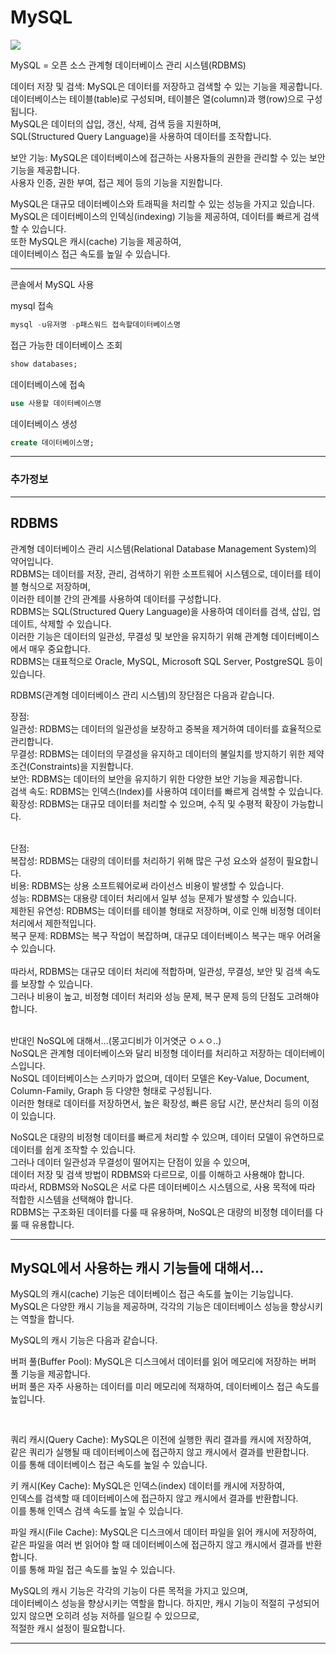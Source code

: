 # MySQL
<img src="https://capsule-render.vercel.app/api?type=waving&color=auto&height=200&section=header&text=MySQL&fontSize=90" />



MySQL = 오픈 소스 관계형 데이터베이스 관리 시스템(RDBMS)

데이터 저장 및 검색: MySQL은 데이터를 저장하고 검색할 수 있는 기능을 제공합니다. <br>
데이터베이스는 테이블(table)로 구성되며, 테이블은 열(column)과 행(row)으로 구성됩니다.<br>
MySQL은 데이터의 삽입, 갱신, 삭제, 검색 등을 지원하며,<br>
SQL(Structured Query Language)을 사용하여 데이터를 조작합니다.

보안 기능: MySQL은 데이터베이스에 접근하는 사용자들의 권한을 관리할 수 있는 보안 기능을 제공합니다.<br>
사용자 인증, 권한 부여, 접근 제어 등의 기능을 지원합니다.

MySQL은 대규모 데이터베이스와 트래픽을 처리할 수 있는 성능을 가지고 있습니다. <br>
MySQL은 데이터베이스의 인덱싱(indexing) 기능을 제공하여, 데이터를 빠르게 검색할 수 있습니다. <br>
또한 MySQL은 캐시(cache) 기능을 제공하여,<br>
데이터베이스 접근 속도를 높일 수 있습니다.



<hr>

콘솔에서 MySQL 사용

mysql 접속
```sql
mysql -u유저명 -p패스워드 접속할데이터베이스명
```

접근 가능한 데이터베이스 조회
```sql
show databases;
```

데이터베이스에 접속
```sql
use 사용할 데이터베이스명
```

데이터베이스 생성
```sql
create 데이터베이스명;
```



<hr>

### 추가정보

<hr>

## RDBMS
관계형 데이터베이스 관리 시스템(Relational Database Management System)의 약어입니다.
<br>
RDBMS는 데이터를 저장, 관리, 검색하기 위한 소프트웨어 시스템으로, 데이터를 테이블 형식으로 저장하며,
<br>
이러한 테이블 간의 관계를 사용하여 데이터를 구성합니다.
<br>
RDBMS는 SQL(Structured Query Language)을 사용하여 데이터를 검색, 삽입, 업데이트, 삭제할 수 있습니다.
<br>
이러한 기능은 데이터의 일관성, 무결성 및 보안을 유지하기 위해 관계형 데이터베이스에서 매우 중요합니다.
<br>
RDBMS는 대표적으로 Oracle, MySQL, Microsoft SQL Server, PostgreSQL 등이 있습니다.
<br>

RDBMS(관계형 데이터베이스 관리 시스템)의 장단점은 다음과 같습니다.

장점:<br>
일관성: RDBMS는 데이터의 일관성을 보장하고 중복을 제거하여 데이터를 효율적으로 관리합니다.<br>
무결성: RDBMS는 데이터의 무결성을 유지하고 데이터의 불일치를 방지하기 위한 제약 조건(Constraints)을 지원합니다.<br>
보안: RDBMS는 데이터의 보안을 유지하기 위한 다양한 보안 기능을 제공합니다.<br>
검색 속도: RDBMS는 인덱스(Index)를 사용하여 데이터를 빠르게 검색할 수 있습니다.<br>
확장성: RDBMS는 대규모 데이터를 처리할 수 있으며, 수직 및 수평적 확장이 가능합니다.<br>
<br>

단점:<br>
복잡성: RDBMS는 대량의 데이터를 처리하기 위해 많은 구성 요소와 설정이 필요합니다.<br>
비용: RDBMS는 상용 소프트웨어로써 라이선스 비용이 발생할 수 있습니다.<br>
성능: RDBMS는 대용량 데이터 처리에서 일부 성능 문제가 발생할 수 있습니다.<br>
제한된 유연성: RDBMS는 데이터를 테이블 형태로 저장하며, 이로 인해 비정형 데이터 처리에서 제한적입니다.<br>
복구 문제: RDBMS는 복구 작업이 복잡하며, 대규모 데이터베이스 복구는 매우 어려울 수 있습니다.<br>
<br>
따라서, RDBMS는 대규모 데이터 처리에 적합하며, 일관성, 무결성, 보안 및 검색 속도를 보장할 수 있습니다.<br>
그러나 비용이 높고, 비정형 데이터 처리와 성능 문제, 복구 문제 등의 단점도 고려해야 합니다.<br>


<br>
반대인 NoSQL에 대해서...(몽고디비가 이거엿군 ㅇㅅㅇ..)<br>
NoSQL은 관계형 데이터베이스와 달리 비정형 데이터를 처리하고 저장하는 데이터베이스입니다. 
<br>
NoSQL 데이터베이스는 스키마가 없으며, 데이터 모델은 Key-Value, Document, Column-Family, Graph 등 다양한 형태로 구성됩니다. 
<br>
이러한 형태로 데이터를 저장하면서, 높은 확장성, 빠른 응답 시간, 분산처리 등의 이점이 있습니다.

NoSQL은 대량의 비정형 데이터를 빠르게 처리할 수 있으며, 데이터 모델이 유연하므로 데이터를 쉽게 조작할 수 있습니다. <br>
그러나 데이터 일관성과 무결성이 떨어지는 단점이 있을 수 있으며,<br>
데이터 저장 및 검색 방법이 RDBMS와 다르므로, 이를 이해하고 사용해야 합니다.
<br>
따라서, RDBMS와 NoSQL은 서로 다른 데이터베이스 시스템으로, 사용 목적에 따라 적합한 시스템을 선택해야 합니다. <br>
RDBMS는 구조화된 데이터를 다룰 때 유용하며, NoSQL은 대량의 비정형 데이터를 다룰 때 유용합니다.<br>







<hr>

## MySQL에서 사용하는 캐시 기능들에 대해서...

MySQL의 캐시(cache) 기능은 데이터베이스 접근 속도를 높이는 기능입니다.<br>
MySQL은 다양한 캐시 기능을 제공하며, 각각의 기능은 데이터베이스 성능을 향상시키는 역할을 합니다.

MySQL의 캐시 기능은 다음과 같습니다.

버퍼 풀(Buffer Pool): MySQL은 디스크에서 데이터를 읽어 메모리에 저장하는 버퍼 풀 기능을 제공합니다.<br>
버퍼 풀은 자주 사용하는 데이터를 미리 메모리에 적재하여, 데이터베이스 접근 속도를 높입니다.

<br>

쿼리 캐시(Query Cache): MySQL은 이전에 실행한 쿼리 결과를 캐시에 저장하여, <br>
같은 쿼리가 실행될 때 데이터베이스에 접근하지 않고 캐시에서 결과를 반환합니다. <br>
이를 통해 데이터베이스 접근 속도를 높일 수 있습니다.
<br>

키 캐시(Key Cache): MySQL은 인덱스(index) 데이터를 캐시에 저장하여,<br>
인덱스를 검색할 때 데이터베이스에 접근하지 않고 캐시에서 결과를 반환합니다. <br>
이를 통해 인덱스 검색 속도를 높일 수 있습니다.
<br>

파일 캐시(File Cache): MySQL은 디스크에서 데이터 파일을 읽어 캐시에 저장하여, <br>
같은 파일을 여러 번 읽어야 할 때 데이터베이스에 접근하지 않고 캐시에서 결과를 반환합니다.<br>
이를 통해 파일 접근 속도를 높일 수 있습니다.
<br>


MySQL의 캐시 기능은 각각의 기능이 다른 목적을 가지고 있으며,<br>
데이터베이스 성능을 향상시키는 역할을 합니다. 하지만, 캐시 기능이 적절히 구성되어 있지 않으면 오히려 성능 저하를 일으킬 수 있으므로, <br>
적절한 캐시 설정이 필요합니다.
<br>

<hr>
